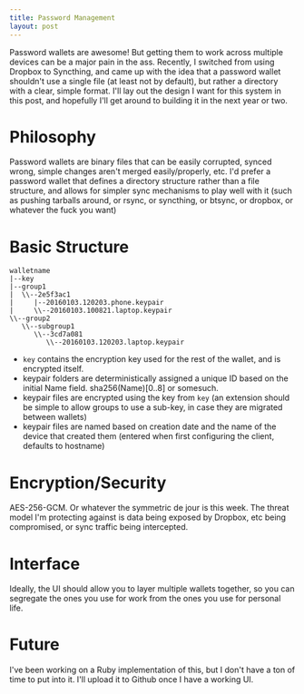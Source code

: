 ```yaml
---
title: Password Management
layout: post
---
```

Password wallets are awesome! But getting them to work across multiple devices can be a major pain in the ass. Recently, I switched from using Dropbox to Syncthing, and came up with the idea that a password wallet shouldn't use a single file (at least not by default), but rather a directory with a clear, simple format. I'll lay out the design I want for this system in this post, and hopefully I'll get around to building it in the next year or two.

# Philosophy

Password wallets are binary files that can be easily corrupted, synced wrong, simple changes aren't merged easily/properly, etc. I'd prefer a password wallet that defines a directory structure rather than a file structure, and allows for simpler sync mechanisms to play well with it (such as pushing tarballs around, or rsync, or syncthing, or btsync, or dropbox, or whatever the fuck you want)

# Basic Structure

```
walletname
|--key
|--group1
|  \\--2e5f3ac1
|     |--20160103.120203.phone.keypair
|     \\--20160103.100821.laptop.keypair
\\--group2
   \\--subgroup1
      \\--3cd7a081
         \\--20160103.120203.laptop.keypair
```

* `key` contains the encryption key used for the rest of the wallet, and is encrypted itself.
* keypair folders are deterministically assigned a unique ID based on the initial Name field. sha256(Name)[0..8] or somesuch.
* keypair files are encrypted using the key from `key` (an extension should be simple to allow groups to use a sub-key, in case they are migrated between wallets)
* keypair files are named based on creation date and the name of the device that created them (entered when first configuring the client, defaults to hostname)

# Encryption/Security

AES-256-GCM. Or whatever the symmetric de jour is this week. The threat model I'm protecting against is data being exposed by Dropbox, etc being compromised, or sync traffic being intercepted.

# Interface

Ideally, the UI should allow you to layer multiple wallets together, so you can segregate the ones you use for work from the ones you use for personal life.

# Future

I've been working on a Ruby implementation of this, but I don't have a ton of time to put into it. I'll upload it to Github once I have a working UI.

